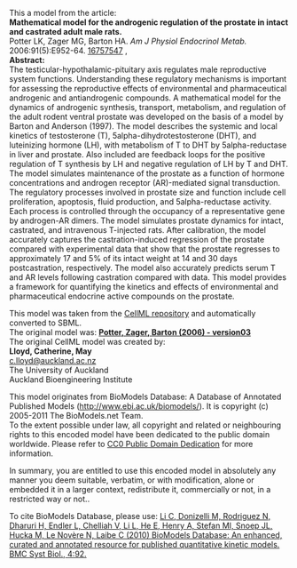 

This a model from the article:  
**Mathematical model for the androgenic regulation of the prostate in intact and castrated adult male rats.**   
Potter LK, Zager MG, Barton HA. _Am J Physiol Endocrinol Metab._
2006:91(5):E952-64. [16757547](http://www.ncbi.nlm.nih.gov/pubmed/16757547) ,  
**Abstract:**   
The testicular-hypothalamic-pituitary axis regulates male reproductive system
functions. Understanding these regulatory mechanisms is important for
assessing the reproductive effects of environmental and pharmaceutical
androgenic and antiandrogenic compounds. A mathematical model for the dynamics
of androgenic synthesis, transport, metabolism, and regulation of the adult
rodent ventral prostate was developed on the basis of a model by Barton and
Anderson (1997). The model describes the systemic and local kinetics of
testosterone (T), 5alpha-dihydrotestosterone (DHT), and luteinizing hormone
(LH), with metabolism of T to DHT by 5alpha-reductase in liver and prostate.
Also included are feedback loops for the positive regulation of T synthesis by
LH and negative regulation of LH by T and DHT. The model simulates maintenance
of the prostate as a function of hormone concentrations and androgen receptor
(AR)-mediated signal transduction. The regulatory processes involved in
prostate size and function include cell proliferation, apoptosis, fluid
production, and 5alpha-reductase activity. Each process is controlled through
the occupancy of a representative gene by androgen-AR dimers. The model
simulates prostate dynamics for intact, castrated, and intravenous T-injected
rats. After calibration, the model accurately captures the castration-induced
regression of the prostate compared with experimental data that show that the
prostate regresses to approximately 17 and 5% of its intact weight at 14 and
30 days postcastration, respectively. The model also accurately predicts serum
T and AR levels following castration compared with data. This model provides a
framework for quantifying the kinetics and effects of environmental and
pharmaceutical endocrine active compounds on the prostate.

This model was taken from the [CellML
repository](http://www.cellml.org/models) and automatically converted to SBML.  
The original model was: [ **Potter, Zager, Barton (2006) - version03**
](http://www.cellml.org/models/potter_zager_barton_2006_version03)  
The original CellML model was created by:  
**Lloyd, Catherine, May**   
c.lloyd@auckland.ac.nz  
The University of Auckland  
Auckland Bioengineering Institute  

This model originates from BioModels Database: A Database of Annotated
Published Models (http://www.ebi.ac.uk/biomodels/). It is copyright (c)
2005-2011 The BioModels.net Team.  
To the extent possible under law, all copyright and related or neighbouring
rights to this encoded model have been dedicated to the public domain
worldwide. Please refer to [CC0 Public Domain
Dedication](http://creativecommons.org/publicdomain/zero/1.0/) for more
information.

In summary, you are entitled to use this encoded model in absolutely any
manner you deem suitable, verbatim, or with modification, alone or embedded it
in a larger context, redistribute it, commercially or not, in a restricted way
or not..  
  
To cite BioModels Database, please use: [Li C, Donizelli M, Rodriguez N,
Dharuri H, Endler L, Chelliah V, Li L, He E, Henry A, Stefan MI, Snoep JL,
Hucka M, Le Novère N, Laibe C (2010) BioModels Database: An enhanced, curated
and annotated resource for published quantitative kinetic models. BMC Syst
Biol., 4:92.](http://www.ncbi.nlm.nih.gov/pubmed/20587024)

